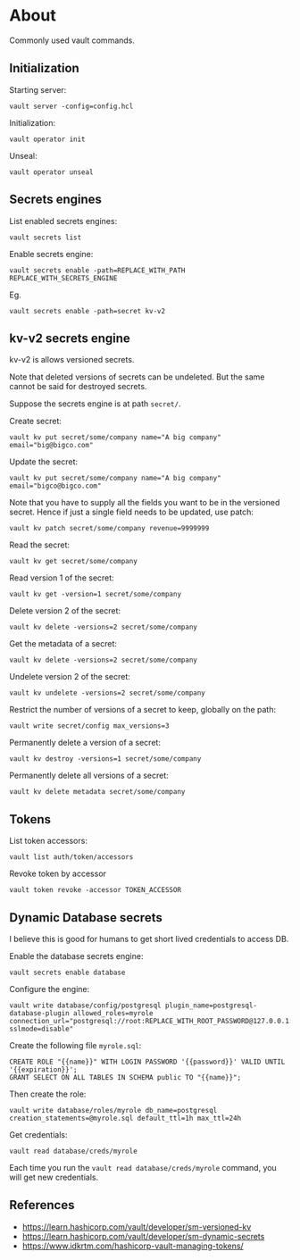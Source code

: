 # About

Commonly used vault commands.


## Initialization

Starting server:
```
vault server -config=config.hcl
```

Initialization:
```
vault operator init
```

Unseal:
```
vault operator unseal
```


## Secrets engines

List enabled secrets engines:
```
vault secrets list
```

Enable secrets engine:
```
vault secrets enable -path=REPLACE_WITH_PATH  REPLACE_WITH_SECRETS_ENGINE
```

Eg.
```
vault secrets enable -path=secret kv-v2
```


## kv-v2 secrets engine

kv-v2 is allows versioned secrets.

Note that deleted versions of secrets can be undeleted. But the same cannot be said for destroyed secrets.

Suppose the secrets engine is at path `secret/`.

Create secret:
```
vault kv put secret/some/company name="A big company" email="big@bigco.com"
```

Update the secret:
```
vault kv put secret/some/company name="A big company" email="bigco@bigco.com"
```

Note that you have to supply all the fields you want to be in the versioned secret. Hence if just a single field needs to be updated, use patch:
```
vault kv patch secret/some/company revenue=9999999
```

Read the secret:
```
vault kv get secret/some/company
```

Read version 1 of the secret:
```
vault kv get -version=1 secret/some/company
```

Delete version 2 of the secret:
```
vault kv delete -versions=2 secret/some/company
```

Get the metadata of a secret:
```
vault kv delete -versions=2 secret/some/company
```

Undelete version 2 of the secret:
```
vault kv undelete -versions=2 secret/some/company
```

Restrict the number of versions of a secret to keep, globally on the path:
```
vault write secret/config max_versions=3
```

Permanently delete a version of a secret:
```
vault kv destroy -versions=1 secret/some/company
```

Permanently delete all versions of a secret:
```
vault kv delete metadata secret/some/company
```


## Tokens

List token accessors:
```
vault list auth/token/accessors
```

Revoke token by accessor
```
vault token revoke -accessor TOKEN_ACCESSOR
```


## Dynamic Database secrets

I believe this is good for humans to get short lived credentials to access DB.

Enable the database secrets engine:
```
vault secrets enable database
```

Configure the engine:
```
vault write database/config/postgresql plugin_name=postgresql-database-plugin allowed_roles=myrole connection_url="postgresql://root:REPLACE_WITH_ROOT_PASSWORD@127.0.0.1:5432/postgres?sslmode=disable"
```

Create the following file `myrole.sql`:
```
CREATE ROLE "{{name}}" WITH LOGIN PASSWORD '{{password}}' VALID UNTIL '{{expiration}}';
GRANT SELECT ON ALL TABLES IN SCHEMA public TO "{{name}}";
```

Then create the role:
```
vault write database/roles/myrole db_name=postgresql creation_statements=@myrole.sql default_ttl=1h max_ttl=24h
```

Get credentials:
```
vault read database/creds/myrole
```

Each time you run the `vault read database/creds/myrole` command, you will get new credentials.

## References

- https://learn.hashicorp.com/vault/developer/sm-versioned-kv
- https://learn.hashicorp.com/vault/developer/sm-dynamic-secrets
- https://www.idkrtm.com/hashicorp-vault-managing-tokens/
